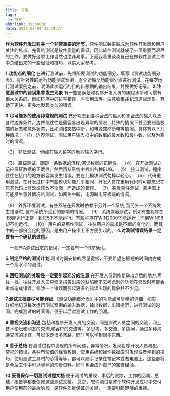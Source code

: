 ```yaml
---
title: 开篇
tags:
  - 博客
abbrlink: 39cb083c
date: 2021-02-04 19:19:27
---
```


**作为软件开发过程中一个非常重要的环节**，软件测试越来越成为软件开发商和用户关注的焦点。完善的测试是软件质量的保证，因此软件测试就成了一项重要而艰巨的工作。要做好这项工作当然也绝非易事。下面我着重谈谈自己在做软件测试工作中总结出来的一些经验和技巧，以供大家参考。  

  **1.功能点的细化**
  在进行测试前，先将所要测试的功能细分，填写《测试功能细分表》，有针对性的运行功能测试案例，逐个对每个功能细分点进行测试。在每次运行测试案例之前，明确此次运行的目的和预期的输出结果，并要做好记录。
  **2.注意测试中的错误集中发生现象** 
  有一些错误是和程序开发人员的编程水平和习惯有很大关系的。例如程序中的拼写错误，习惯用法等。注意收集并记录这些现象，有助于更快、更多地发现类似的错误。  

  **3.尽可能多的使用非常规的测试**
  充分考虑到各种合法的输入和不合法的输入以及各种边界条件。边界值往往是最容易出现异常的情况，特殊的情况下甚至要制造极端的状态和意外状态，比如网络突然中断，和电源突然断电等情况。具体有以下几种情况： 
  （1） 边界测试，测试用户输入框中的数值的最大数和最小数，以及为空时的情况。  

 （2） 非法测试，例如在输入数字的地方输入字母。  

 （3） 跟踪测试，跟踪一条数据的流程,保证数据的正确性。 
 （4） 在开始测试之前应保证数据的正确性，然后再从系统中找出各种BUG。 
 （5） 接口测试，程序往往在接口的地方很容易发生错误，要在此模块测试勿掉以轻心。 
 （6） 代码重用测试，在开发过程中有些模块功能几乎相同，开发人员在重用代码时可能忘记在原有代码上修改或修改不全面，而造成的错误。 
 （7） 突发事件测试，服务器上可能发生意外情况的测试，如网络中断，电源断电等极端的情况。  

 （8） 外界环境测试，有些系统在开发时依赖于另外一个系统,当另外一个系统发生错误时, 这个系统所受到的影响的情况。 
 （9） 系统兼容测试，例如有些程序在IE6能运行正常，到IE5下不能运行。有些程序在WIN2000下能运行，而到WIN98却不能运行。
 （10） 用户的易用性测试，往往用户的需求是不断的变化的，而其中的一部份变化的原因，是由用户操作上不方便引起的。
  **4.对测试错误结果一定要有一个确认的过程。**  

　一般有A测试出来的错误，一定要有一个B来确认。  

  **5.制定严格的测试计划**
  测试时间安排的尽量宽松，不要希望在极短的时间内完成一个高水平的测试。  

  **6.回归测试的关联性一定要引起充分的注意**
  在开发人员刚修复Bug之后的地方,再找一找，往往开发人员只修复报告出来的缺陷而不去考虑别的功能在修改时可能会重新造成错误。修改一个错误而引起更多的错误出现的现象并不少见。   

  **7.测试文档要尽可能详细**
  《测试功能细分表》中的功能点可尽量的详细，如实、详细地记录每次运行测试案例的输入数据，输出数据，出错提示，进行测试的时间，完成测试的时间等，便于以后对测试工作的回溯。  

  **8.重视交流和沟通**
  包括和程序开发人员的交流，同是测试人员之间的交流，网上技术论坛和网友的交流,和客户的交流等。多思考，多交流，多提问，通过多种沟通交流的途径，可以少走很多弯路，同时可以学到很多东西。  

  **9.善于总结**
  在测试过程中发现的所有问题，异常情况，发现程序开发人员易犯，常犯的错误，各种有价值的经验教训，使用系统和操作数据库时发现或者学到的技巧，使用测试工具时的心得等等，都可以随手记录在笔记本或者电脑上。这些都将是今后工作中可以参照的珍贵资料，同时也会成为自己的宝贵经验。  

 **10.妥善保存一切测试过程文档** 
  便于测试的重现，事后的跟踪，工作的回溯，总结，报告等都要依赖这些测试文档。 
  总之，软件测试是整个软件开发过程中交付用户使用前的最后阶段，是软件质量保证的关键，一定要引起足够的重视。